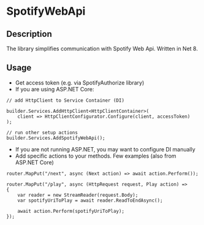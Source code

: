 # SpotifyWebApi

## Description

The library simplifies communication with Spotify Web Api. Written in Net 8.

## Usage

* Get access token (e.g. via SpotifyAuthorize library)
* If you are using ASP.NET Core:
```
// add HttpClient to Service Container (DI)

builder.Services.AddHttpClient<HttpClientContainer>(
    client => HttpClientConfigurator.Configure(client, accessToken)
);

// run other setup actions
builder.Services.AddSpotifyWebApi();
```
* If you are not running ASP.NET, you may want to configure DI manually
* Add specific actions to your methods. Few examples (also from ASP.NET Core)
```
router.MapPut("/next", async (Next action) => await action.Perform());

router.MapPut("/play", async (HttpRequest request, Play action) =>
{
    var reader = new StreamReader(request.Body);
    var spotifyUriToPlay = await reader.ReadToEndAsync();

    await action.Perform(spotifyUriToPlay);
});
```
